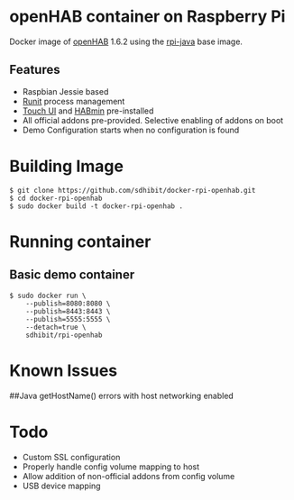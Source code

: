 # openHAB container on Raspberry Pi

Docker image of [openHAB](http://www.openhab.org/) 1.6.2 using the [rpi-java](https://github.com/sdhibit/docker-rpi-java) base image.

## Features

* Raspbian Jessie based 
* [Runit](http://smarden.org/runit/) process management
* [Touch UI](http://m-design.bg/greent/) and [HABmin](https://github.com/cdjackson/HABmin) pre-installed
* All official addons pre-provided. Selective enabling of addons on boot
* Demo Configuration starts when no configuration is found


# Building Image

```shell
$ git clone https://github.com/sdhibit/docker-rpi-openhab.git
$ cd docker-rpi-openhab
$ sudo docker build -t docker-rpi-openhab .
```

# Running container

## Basic demo container 

```shell
$ sudo docker run \
    --publish=8080:8080 \
    --publish=8443:8443 \
    --publish=5555:5555 \
    --detach=true \
    sdhibit/rpi-openhab
```
# Known Issues

##Java getHostName() errors with host networking enabled

# Todo

* Custom SSL configuration
* Properly handle config volume mapping to host
* Allow addition of non-official addons from config volume
* USB device mapping
